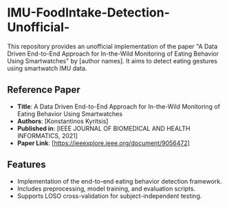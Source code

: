 # IMU-FoodIntake-Detection-Unofficial-
This repository provides an unofficial implementation of the paper "A Data Driven End-to-End Approach for In-the-Wild Monitoring of Eating Behavior Using Smartwatches" by [author names]. It aims to detect eating gestures using smartwatch IMU data.

## Reference Paper
- **Title**: A Data Driven End-to-End Approach for In-the-Wild Monitoring of Eating Behavior Using Smartwatches  
- **Authors**: [Konstantinos Kyritsis]  
- **Published in**: [IEEE JOURNAL OF BIOMEDICAL AND HEALTH INFORMATICS, 2021]  
- **Paper Link**: [https://ieeexplore.ieee.org/document/9056472]

## Features
- Implementation of the end-to-end eating behavior detection framework.
- Includes preprocessing, model training, and evaluation scripts.
- Supports LOSO cross-validation for subject-independent testing.
